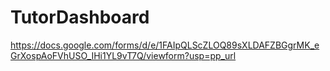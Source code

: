 # TutorDashboard

https://docs.google.com/forms/d/e/1FAIpQLScZLOQ89sXLDAFZBGgrMK_eGrXospAoFVhUSO_IHi1YL9vT7Q/viewform?usp=pp_url
